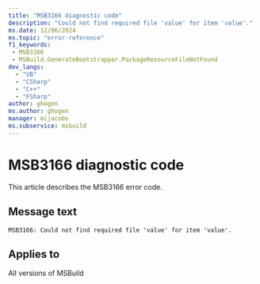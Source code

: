 ```yaml
---
title: "MSB3166 diagnostic code"
description: "Could not find required file 'value' for item 'value'."
ms.date: 12/06/2024
ms.topic: "error-reference"
f1_keywords:
 - MSB3166
 - MSBuild.GenerateBootstrapper.PackageResourceFileNotFound
dev_langs:
  - "VB"
  - "CSharp"
  - "C++"
  - "FSharp"
author: ghogen
ms.author: ghogen
manager: mijacobs
ms.subservice: msbuild
---
```


# MSB3166 diagnostic code

<!-- :::ErrorDefinitionDescription::: -->
<!-- :::editable-content name="introDescription"::: -->
This article describes the MSB3166 error code.
<!-- :::editable-content-end::: -->

## Message text

`MSB3166: Could not find required file 'value' for item 'value'.`

<!-- :::editable-content name="postOutputDescription"::: -->
<!--
{StrBegin="MSB3166: "}
-->
<!-- :::editable-content-end::: -->
<!-- :::ErrorDefinitionDescription-end::: -->

## Applies to

All versions of MSBuild

